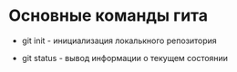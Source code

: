 # Основные команды гита

- git init - инициализация локалькного репозитория

- git status - вывод информации о текущем состоянии
